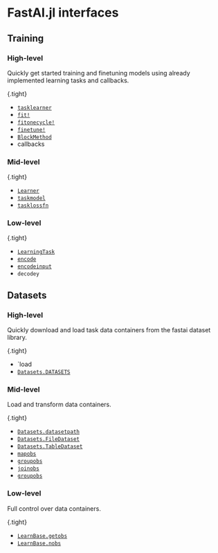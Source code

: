 # FastAI.jl interfaces

## Training

### High-level

Quickly get started training and finetuning models using already implemented learning tasks and callbacks.

{.tight}
- [`tasklearner`](#)
- [`fit!`](#)
- [`fitonecycle!`](#)
- [`finetune!`](#)
- [`BlockMethod`](#)
- callbacks

### Mid-level

{.tight}
- [`Learner`](#)
- [`taskmodel`](#)
- [`tasklossfn`](#)

### Low-level

{.tight}
- [`LearningTask`](#)
- [`encode`](#)
- [`encodeinput`](#)
- `decodey`

## Datasets

### High-level

Quickly download and load task data containers from the fastai dataset library.

{.tight}
- `load
- [`Datasets.DATASETS`](#)

### Mid-level

Load and transform data containers.

{.tight}
- [`Datasets.datasetpath`](#)
- [`Datasets.FileDataset`](#)
- [`Datasets.TableDataset`](#)
- [`mapobs`](#)
- [`groupobs`](#)
- [`joinobs`](#)
- [`groupobs`](#)

### Low-level

Full control over data containers.

{.tight}
- [`LearnBase.getobs`](#)
- [`LearnBase.nobs`](#)


